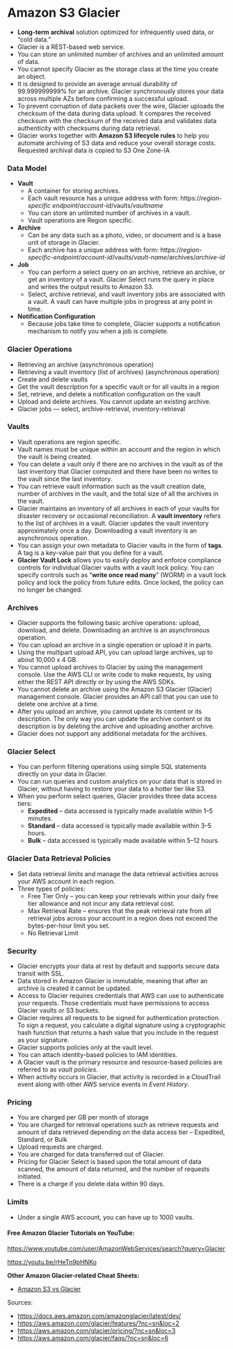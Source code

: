 # Amazon S3 Glacier

- **Long-term archival** solution optimized for infrequently used data, or “cold data.”
- Glacier is a REST-based web service.
- You can store an unlimited number of archives and an unlimited amount of data.
- You cannot specify Glacier as the storage class at the time you create an object.
- It is designed to provide an average annual durability of 99.999999999%  for an archive. Glacier synchronously stores your data across multiple  AZs before confirming a successful upload.
- To prevent corruption of data packets over the wire, Glacier uploads the  checksum of the data during data upload. It compares the received  checksum with the checksum of the received data and validates data  authenticity with checksums during data retrieval.
- Glacier works together with **Amazon S3 lifecycle rules** to help you automate archiving of S3 data and reduce your overall  storage costs. Requested archival data is copied to S3 One Zone-IA

### **Data Model**

- **Vault**
  - A container for storing archives.
  - Each vault resource has a unique address with form:
     https://*region-specific endpoint*/*account-id*/vaults/*vaultname*
  - You can store an unlimited number of archives in a vault.
  - Vault operations are Region specific.
- **Archive**
  - Can be any data such as a photo, video, or document and is a base unit of storage in Glacier.
  - Each archive has a unique address with form:
     https://*region-specific-endpoint*/*account-id*/vaults/*vault-name*/archives/*archive-id*
- **Job**
  - You can perform a select query on an archive, retrieve an archive, or get  an inventory of a vault. Glacier Select runs the query in place and  writes the output results to Amazon S3.
  - Select, archive retrieval, and vault inventory jobs are associated with a  vault. A vault can have multiple jobs in progress at any point in time.
- **Notification Configuration**
  - Because jobs take time to complete, Glacier supports a notification mechanism to notify you when a job is complete.

### **Glacier Operations**

- Retrieving an archive (asynchronous operation)
- Retrieving a vault inventory (list of archives) (asynchronous operation)
- Create and delete vaults
- Get the vault description for a specific vault or for all vaults in a region
- Set, retrieve, and delete a notification configuration on the vault
- Upload and delete archives. You cannot update an existing archive.
- Glacier jobs — select, archive-retrieval, inventory-retrieval 

### **Vaults**

- Vault operations are region specific.
- Vault names must be unique within an account and the region in which the vault is being created.
- You can delete a vault only if there are no archives in the vault as of the last inventory that Glacier computed and there have been no writes to  the vault since the last inventory.
- You can retrieve vault information such as the vault creation date, number  of archives in the vault, and the total size of all the archives in the  vault.
- Glacier maintains an inventory of all archives in each of your vaults for disaster recovery or occasional reconciliation. A **vault inventory** refers to the list of archives in a vault. Glacier updates the vault inventory approximately once a day. Downloading a vault inventory is an  asynchronous operation.
- You can assign your own metadata to Glacier vaults in the form of **tags**. A tag is a key-value pair that you define for a vault.
- **Glacier Vault Lock** allows you to easily deploy and enforce compliance controls for  individual Glacier vaults with a vault lock policy. You can specify  controls such as “**write once read many**” (WORM) in a vault lock policy and lock the policy from future edits. Once locked, the policy can no longer be changed.

### **Archives**

- Glacier supports the following basic archive operations: upload, download, and  delete. Downloading an archive is an asynchronous operation.
- You can upload an archive in a single operation or upload it in parts.
- Using the multipart upload API, you can upload large archives, up to about 10,000 x 4 GB.
- You cannot upload archives to Glacier by using the management console. Use  the AWS CLI or write code to make requests, by using either the REST API directly or by using the AWS SDKs.
- You cannot delete an archive using the Amazon S3 Glacier (Glacier)  management console. Glacier provides an API call that you can use to  delete one archive at a time.
- After you upload an archive, you cannot update its content or its  description. The only way you can update the archive content or its  description is by deleting the archive and uploading another archive.
- Glacier does not support any additional metadata for the archives. 

### **Glacier Select**

- You can perform filtering operations using simple SQL statements directly on your data in Glacier.
- You can run queries and custom analytics on your data that is stored in  Glacier, without having to restore your data to a hotter tier like S3.
- When you perform select queries, Glacier provides three data access tiers:
  - **Expedited** – data accessed is typically made available within 1–5 minutes.
  - **Standard** – data accessed is typically made available within  3–5 hours.
  - **Bulk** – data accessed is typically made available within 5–12 hours.

### **Glacier Data Retrieval Policies**

- Set data retrieval limits and manage the data retrieval activities across your AWS account in each region.
- Three types of policies:
  - Free Tier Only – you can keep your retrievals within your daily free tier allowance and not incur any data retrieval cost.
  - Max Retrieval Rate – ensures that the peak retrieval rate from all  retrieval jobs across your account in a region does not exceed the  bytes-per-hour limit you set.
  - No Retrieval Limit

### **Security**

- Glacier encrypts your data at rest by default and supports secure data transit with SSL.
- Data stored in Amazon Glacier is immutable, meaning that after an archive is created it cannot be updated.
- Access to Glacier requires credentials that AWS can use to authenticate your  requests. Those credentials must have permissions to access Glacier  vaults or S3 buckets.
- Glacier requires all requests to be signed for authentication protection. To  sign a request, you calculate a digital signature using a cryptographic  hash function that returns a hash value that you include in the request  as your signature.
- Glacier supports policies only at the vault level.
- You can attach identity-based policies to IAM identities.
- A Glacier vault is the primary resource and resource-based policies are referred to as *vault policies*.
- When activity occurs in Glacier, that activity is recorded in a CloudTrail event along with other AWS service events in *Event History*.

### **Pricing**

- You are charged per GB per month of storage
- You are charged for retrieval operations such as retrieve requests and  amount of data retrieved depending on the data access tier – Expedited,  Standard, or Bulk
- Upload requests are charged.
- You are charged for data transferred out of Glacier.
- Pricing for Glacier Select is based upon the total amount of data scanned, the  amount of data returned, and the number of requests initiated.
- There is a charge if you delete data within 90 days.

### **Limits**

- Under a single AWS account, you can have up to 1000 vaults.

#### **Free Amazon Glacier Tutorials on YouTube:**

https://www.youtube.com/user/AmazonWebServices/search?query=Glacier

https://youtu.be/rHeTn9pHNKo

 

**Other Amazon Glacier-related Cheat Sheets:**

- [Amazon S3 vs Glacier](../comparison-of-aws-services/s3-vs-glacier.md)

 

Sources: 

* https://docs.aws.amazon.com/amazonglacier/latest/dev/
* https://aws.amazon.com/glacier/features/?nc=sn&loc=2
* https://aws.amazon.com/glacier/pricing/?nc=sn&loc=3
* https://aws.amazon.com/glacier/faqs/?nc=sn&loc=6